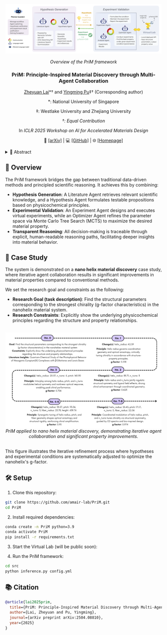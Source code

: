 <div align="center">

<div align="center">
 <img src="assets/schema.png" alt="Scalability" style="display:block; margin-left:auto; margin-right:auto;">
   <br>
  <em>
      Overview of the PriM framework
  </em>
</div>

<h3>PriM: Principle-Inspired Material Discovery through Multi-Agent Collaboration</h3>


[Zheyuan Lai](https://zheyuanlai.github.io/)*† and [Yingming Pu](https://dandelionym.github.io/)‡† (Corresponding author)
 
*: National University of Singapore

‡: Westlake University and Zhejiang University

*†: Equal Contribution*

In *ICLR 2025 Workshop on AI for Accelerated Materials Design*

📄 [[arXiv]](https://arxiv.org/abs/2504.08810) | 💻 [[GitHub]](https://github.com/amair-lab/PriM) | 🌐 [[Homepage]](https://amair-lab.github.io/projects/PriM/)
</div>

<details>
<summary>📖 Abstract</summary>
Complex chemical space and limited knowledge scope with biases holds immense challenge for human scientists, yet in automated materials discovery. Existing intelligent methods relies more on numerical computation, leading to inefficient exploration and results with hard-interpretability. To bridge this gap, we introduce a principles-guided materials discovery workflow powered by language inferential multi-agent system (MAS). Our framework integrates automated hypothesis generation with experimental validation in a roundtable system of MAS, enabling systematic exploration while maintaining scientific rigor. Based on our framework, the case study of nano helix demonstrates higher materials exploration rate and property value while providing transparent reasoning pathways. This approach develops an automated-and-transparent paradigm for material discovery, with broad implications for rational design of functional materials.
</details>

## 👋 Overview
The PriM framework bridges the gap between traditional data-driven methods and principled scientific reasoning. It achieves this by combining:
- **Hypothesis Generation**: A Literature Agent retrieves relevant scientific knowledge, and a Hypothesis Agent formulates testable propositions based on physicochemical principles.
- **Experimental Validation**: An Experiment Agent designs and executes virtual experiments, while an Optimizer Agent refines the parameter space via Monte Carlo Tree Search (MCTS) to maximize the desired material property.
- **Transparent Reasoning**: All decision-making is traceable through explicit, human-readable reasoning paths, facilitating deeper insights into material behavior.

## 📑 Case Study
The system is demonstrated on a **nano helix material discovery** case study, where iterative agent collaboration results in significant improvements in material properties compared to conventional methods.

We set the research goal and constraints as the following:
- **Research Goal (task description)**: Find the structural parameters corresponding to the strongest chirality (g-factor characteristics) in the nanohelix material system.
- **Research Constraints**: Explicitly show the underlying physicochemical principles regarding the structure and property relationships.

<br>
<div align="center">
 <img src="assets/case_study.png" alt="Scalability" style="display:block; margin-left:auto; margin-right:auto;"
   <br>
  <em>
      PriM applied to nano helix material discovery, demonstrating iterative agent collaboration and significant property improvements.
  </em>
</div>
<br>

This figure illustrates the iterative refinement process where hypotheses and experimental conditions are systematically adjusted to optimize the nanohelix's g-factor. 

## 🛠 Setup

1. Clone this repository:
```bash
git clone https://github.com/amair-lab/PriM.git
cd PriM
```

2. Install required dependencies:
```bash
conda create -n PriM python=3.9
conda activate PriM
pip install -r requirements.txt
```

3. Start the Virtual Lab (will be public soon):

4. Run the PriM framework:
```bash
cd src
python inference.py config.yml
```

## 📚 Citation
```bibtex
@article{lai2025prim,
  title={PriM: Principle-Inspired Material Discovery through Multi-Agent Collaboration},
  author={Lai, Zheyuan and Pu, Yingming},
  journal={arXiv preprint arXiv:2504.08810},
  year={2025}
}
```
